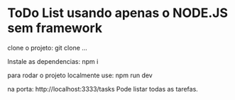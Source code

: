 # ToDo List usando apenas o NODE.JS sem framework

clone o projeto:
git clone ...

Instale as dependencias:
npm i

para rodar o projeto localmente use: 
npm run dev

na porta:
http://localhost:3333/tasks
Pode listar todas as tarefas.
